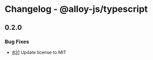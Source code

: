 # Changelog - @alloy-js/typescript



## 0.2.0

### Bug Fixes

- [#31](https://github.com/alloy-framework/alloy/pull/31) Update license to MIT

